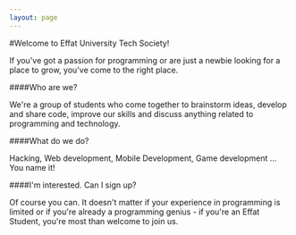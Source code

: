 ```yaml
---
layout: page
---
```

#Welcome to Effat University Tech Society!


<p> If you've got a passion for programming or are just a newbie looking for a place to grow, you've come to the right place. </p>

####Who are we? 

We're a group of students who come together to brainstorm ideas, develop and share code, improve our skills and discuss anything related to programming and technology.

####What do we do?

Hacking, Web development, Mobile Development, Game development ... You name it!

####I'm interested. Can I sign up?

Of course you can. It doesn't matter if your experience in programming is limited or if you're already a programming genius - if you're an Effat Student, you're most than welcome to join us. 



